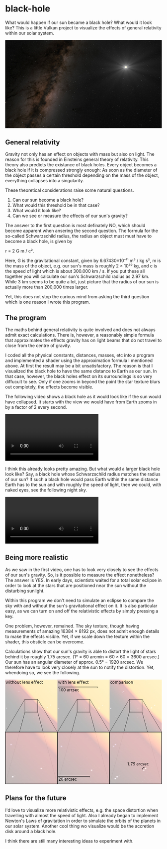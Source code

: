# black-hole
What would happen if our sun became a black hole? What would it look like? This is a little Vulkan project to visualize the effects of general relativity within our solar system.

![](images/sun.jpg)

## General relativity

Gravity not only has an effect on objects with mass but also on light. The reason for this is founded in Einsteins general theory of relativity. This theory also predicts the existance of black holes. Every object becomes a black hole if it is compressed strongly enough: As soon as the diameter of the object passes a certain threshold depending on the mass of the object, everything collapses into a singularity.

These theoretical considerations raise some natural questions.
1. Can our sun become a black hole?
2. What would this threshold be in that case?
3. What would it look like?
4. Can we see or measure the effects of our sun's gravity?

The answer to the first question is most definately NO, which should become apparent when ansering the second question. The formula for the so-called Schwarzschild radius, the radius an object must must have to become a black hole, is given by

r = 2 G m / c².

Here, G is the gravitational constant, given by 6.67430×10⁻¹¹ m³ / kg s², m is the mass of the object, e.g. our sun's mass is roughly 2 × 10³⁰ kg, and c is the speed of light which is about 300.000 km / s. If you put these all together you will calculate our sun's Schwarzschild radius as 2.97 km. While 3 km seems to be quite a lot, just picture that the radius of our sun is actually more than 200,000 times larger.

Yet, this does not stop the curious mind from asking the third question which is one reason I wrote this program.

## The program

The maths behind general relativity is quite involved and does not always admit exact calculations. There is, however, a reasonably simple formula that approximates the effects gravity has on light beams that do not travel to close from the centre of gravity.

I coded all the physical constants, distances, masses, etc into a program and implemented a shader using the approximation formula I mentioned above. At first the result may be a bit unsatisfactory. The reason is that I visualized the black hole to have the same distance to Earth as our sun. In that case, however, the black holes effect on its surroundings is so very diffucult to see. Only if one zooms in beyond the point the star texture blurs out completely, the effects become visible.

The following video shows a black hole as it would look like if the sun would have collapsed. It starts with the view we would have from Earth zooms in by a factor of 2 every second.

![](videos/zoom_in_25_sec_high_res.mp4)

I think this already looks pretty amazing. But what would a larger black hole look like? Say, a black hole whose Schwarzschild radius matches the radius of our sun? If such a black hole would pass Earth within the same distance Earth has to the sun and with roughly the speed of light, then we could, with naked eyes, see the following night sky.

![](videos/move_along_black_hole_30_sec_high_res.mp4)

## Being more realistic

As we saw in the first video, one has to look very closely to see the effects of our sun's gravity. So, is it possible to measure the effect nonetheless? The answer is YES. In early days, scientists waited for a total solar eclipse in order to look at the stars that are positioned near the sun without the disturbing sunlight.

Within this program we don't need to simulate an eclipse to compare the sky with and without the sun's gravitational effect on it. It is also particular easy, as we can turn on and off the relativistic effects by simply pressing a key.

One problem, however, remained. The sky texture, though having measurements of amazing 16384 × 8192 px, does not admit enough details to make the effects visible. Yet, if we scale down the texture within the shader, this obsticle can be overcome.

Calculations show that our sun's gravity is able to distort the light of stars behind it by roughly 1.75 arcsec. (1° = 60 arcmin = 60 × 60 = 3600 arcsec.) Our sun has an angular diameter of approx. 0.5° = 1920 arcsec. We therefore have to look very closely at the sun to notify the distortion. Yet, whendoing so, we see the following.

![](images/lens_effect_of_sun.jpg)

## Plans for the future

I'd love to visualize more relativistic effects, e.g. the space distortion when travelling with almost the speed of light. Also I already began to implement Newton's Laws of gravitation in order to simulate the orbits of the planets in our solar system. Another cool thing wo visualize would be the accretion disk around a black hole.

I think there are still many interesting ideas to experiment with.